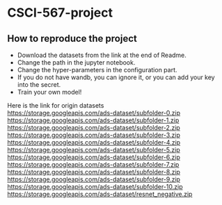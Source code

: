 # CSCI-567-project

## How to reproduce the project
- Download the datasets from the link at the end of Readme.  
- Change the path in the jupyter notebook.  
- Change the hyper-parameters in the configuration part.
- If you do not have wandb, you can ignore it, or you can add your key into the secret.
- Train your own model!  


Here is the link for origin datasets  
<https://storage.googleapis.com/ads-dataset/subfolder-0.zip>  
<https://storage.googleapis.com/ads-dataset/subfolder-1.zip>  
<https://storage.googleapis.com/ads-dataset/subfolder-2.zip>  
<https://storage.googleapis.com/ads-dataset/subfolder-3.zip>  
<https://storage.googleapis.com/ads-dataset/subfolder-4.zip>  
<https://storage.googleapis.com/ads-dataset/subfolder-5.zip>  
<https://storage.googleapis.com/ads-dataset/subfolder-6.zip>  
<https://storage.googleapis.com/ads-dataset/subfolder-7.zip>  
<https://storage.googleapis.com/ads-dataset/subfolder-8.zip>  
<https://storage.googleapis.com/ads-dataset/subfolder-9.zip>  
<https://storage.googleapis.com/ads-dataset/subfolder-10.zip>  
<https://storage.googleapis.com/ads-dataset/resnet_negative.zip>
